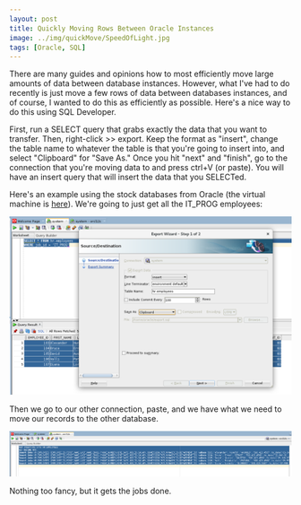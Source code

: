 ```yaml
---
layout: post
title: Quickly Moving Rows Between Oracle Instances
image: ../img/quickMove/SpeedOfLight.jpg
tags: [Oracle, SQL]
---
```


There are many guides and opinions how to most efficiently move large amounts of data between database instances. However, what I've had to do recently is just move a few rows of data between databases instances, and of course, I wanted to do this as efficiently as possible. Here's a nice way to do this using SQL Developer.

First, run a SELECT query that grabs exactly the data that you want to transfer. Then, right-click >> export. Keep the format as "insert", change the table name to whatever the table is that you're going to insert into, and select "Clipboard" for "Save As." Once you hit "next" and "finish", go to the connection that you're moving data to and press ctrl+V (or paste). You will have an insert query that will insert the data that you SELECTed.

Here's an example using the stock databases from Oracle (the virtual machine is [here](http://www.oracle.com/technetwork/database/enterprise-edition/databaseappdev-vm-161299.html)). We're going to just get all the IT_PROG employees:

![Export Settings](../img/quickMove/sqlDev1.PNG)

Then we go to our other connection, paste, and we have what we need to move our records to the other database.

![Insert Query](../img/quickMove/sqlDev2.PNG)

Nothing too fancy, but it gets the jobs done.